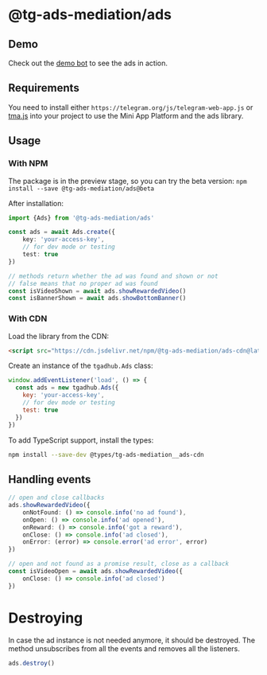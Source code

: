 # @tg-ads-mediation/ads

## Demo

Check out the [demo bot](https://t.me/AdsInMiniAppsDemoBot) to see the ads in action.

## Requirements

You need to install either `https://telegram.org/js/telegram-web-app.js` or [tma.js](https://github.com/Telegram-Mini-Apps/tma.js) into your project to use the Mini App Platform and the ads library.

## Usage

### With NPM

The package is in the preview stage, so you can try the beta version:
`npm install --save @tg-ads-mediation/ads@beta`

After installation:

```typescript
import {Ads} from '@tg-ads-mediation/ads'

const ads = await Ads.create({
    key: 'your-access-key',
    // for dev mode or testing
    test: true
})

// methods return whether the ad was found and shown or not
// false means that no proper ad was found
const isVideoShown = await ads.showRewardedVideo()
const isBannerShown = await ads.showBottomBanner()
```

### With CDN

Load the library from the CDN:

```html
<script src="https://cdn.jsdelivr.net/npm/@tg-ads-mediation/ads-cdn@latest/dist/ads.js"></script>
```

Create an instance of the `tgadhub.Ads` class:

```javascript
window.addEventListener('load', () => {
  const ads = new tgadhub.Ads({
    key: 'your-access-key',
    // for dev mode or testing
    test: true
  })
})
```

To add TypeScript support, install the types:

```bash
npm install --save-dev @types/tg-ads-mediation__ads-cdn
```

## Handling events

```typescript
// open and close callbacks
ads.showRewardedVideo({
    onNotFound: () => console.info('no ad found'),
    onOpen: () => console.info('ad opened'),
    onReward: () => console.info('got a reward'),
    onClose: () => console.info('ad closed'),
    onError: (error) => console.error('ad error', error)
})

// open and not found as a promise result, close as a callback
const isVideoOpen = await ads.showRewardedVideo({
    onClose: () => console.info('ad closed')
})
```

# Destroying

In case the ad instance is not needed anymore, it should be destroyed. The method unsubscribes from all the events and removes all the listeners.

```typescript
ads.destroy()
```
